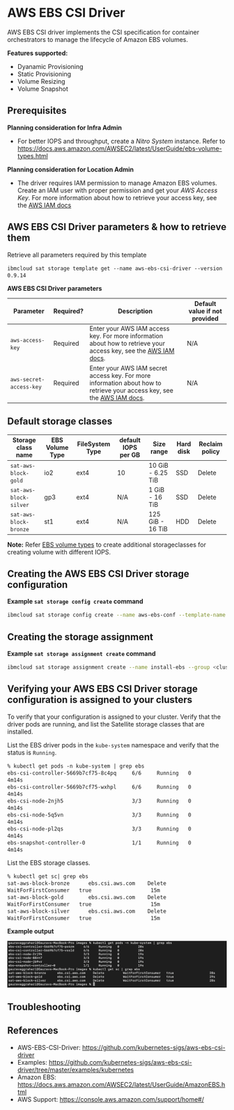 # AWS EBS CSI Driver

AWS EBS CSI driver implements the CSI specification for container orchestrators to manage the lifecycle of Amazon EBS volumes.

**Features supported:**
- Dyanamic Provisioning
- Static Provisioning
- Volume Resizing
- Volume Snapshot 

## Prerequisites
**Planning consideration for Infra Admin**
-  For better IOPS and throughput, create a *Nitro System* instance. Refer to 
https://docs.aws.amazon.com/AWSEC2/latest/UserGuide/ebs-volume-types.html

**Planning consideration for Location Admin**
- The driver requires IAM permission to manage Amazon EBS volumes. Create an IAM user with proper permission and get your *AWS Access Key*. For more information about how to retrieve your access key, see the [AWS IAM docs](https://docs.aws.amazon.com/IAM/latest/UserGuide/id_credentials_access-keys.html)


## AWS EBS CSI Driver parameters & how to retrieve them

Retrieve all parameters required by this template
```
ibmcloud sat storage template get --name aws-ebs-csi-driver --version 0.9.14
```

**AWS EBS CSI Driver parameters**

| Parameter | Required? | Description | Default value if not provided |
| --- | --- | --- | --- |
| `aws-access-key` | Required | Enter your AWS IAM access key. For more information about how to retrieve your access key, see the [AWS IAM docs](https://docs.aws.amazon.com/IAM/latest/UserGuide/id_credentials_access-keys.html). | N/A |
| `aws-secret-access-key` | Required | Enter your AWS IAM secret access key. For more information about how to retrieve your access key, see the [AWS IAM docs](https://docs.aws.amazon.com/IAM/latest/UserGuide/id_credentials_access-keys.html). | N/A | |


## Default storage classes

| Storage class name | EBS Volume Type | FileSystem Type | default IOPS per GB | Size range | Hard disk | Reclaim policy |
| --- | --- | --- | --- | --- | --- | --- |
| `sat-aws-block-gold` | io2 | ext4 | 10 | 10 GiB - 6.25 TiB | SSD | Delete | 
| `sat-aws-block-silver` | gp3 | ext4 | N/A | 1 GiB - 16 TiB | SSD | Delete | 
| `sat-aws-block-bronze` | st1 | ext4 | N/A | 125 GiB - 16 TiB | HDD | Delete | 


**Note:** Refer [EBS volume types](https://docs.aws.amazon.com/AWSEC2/latest/UserGuide/ebs-volume-types.html) to create additional storageclasses for creating volume with different IOPS.

## Creating the AWS EBS CSI Driver storage configuration

**Example `sat storage config create` command**

```sh
ibmcloud sat storage config create --name aws-ebs-conf --template-name aws-ebs-csi-driver --template-version 0.9.14 -p "aws-access-key=<access-key-without-base64-encoding>" -p "aws-secret-access-key=<secret-access-key-without-base64-encoding>"
```

## Creating the storage assignment

**Example `sat storage assignment create` command**

```sh
ibmcloud sat storage assignment create --name install-ebs --group <cluster-group> --config aws-ebs-conf
```

## Verifying your AWS EBS CSI Driver storage configuration is assigned to your clusters

To verify that your configuration is assigned to your cluster. Verify that the driver pods are running, and list the Satellite storage classes that are installed.

List the EBS driver pods in the `kube-system` namespace and verify that the status is `Running`.

```
% kubectl get pods -n kube-system | grep ebs
ebs-csi-controller-5669b7cf75-8c4pq     6/6     Running   0          4m14s
ebs-csi-controller-5669b7cf75-wxhpl     6/6     Running   0          4m14s
ebs-csi-node-2njh5                      3/3     Running   0          4m14s
ebs-csi-node-5q5vn                      3/3     Running   0          4m14s
ebs-csi-node-pl2qs                      3/3     Running   0          4m14s
ebs-snapshot-controller-0               1/1     Running   0          4m14s
```

List the EBS storage classes.

```
% kubectl get sc| grep ebs
sat-aws-block-bronze      ebs.csi.aws.com    Delete          WaitForFirstConsumer   true                   15m
sat-aws-block-gold        ebs.csi.aws.com    Delete          WaitForFirstConsumer   true                   15m
sat-aws-block-silver      ebs.csi.aws.com    Delete          WaitForFirstConsumer   true                   15m
```

**Example output**

![Example Output](./images/output.png)

## Troubleshooting


## References

- AWS-EBS-CSI-Driver: https://github.com/kubernetes-sigs/aws-ebs-csi-driver
- Examples: https://github.com/kubernetes-sigs/aws-ebs-csi-driver/tree/master/examples/kubernetes
- Amazon EBS: https://docs.aws.amazon.com/AWSEC2/latest/UserGuide/AmazonEBS.html
- AWS Support: https://console.aws.amazon.com/support/home#/

